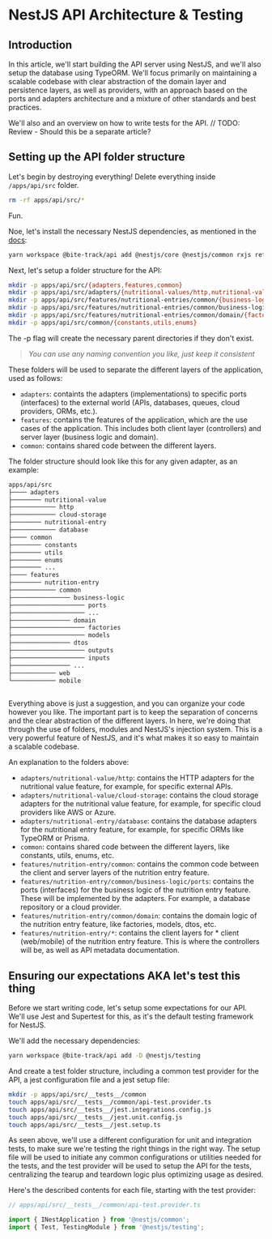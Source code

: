 # NestJS API Architecture & Testing

## Introduction

In this article, we'll start building the API server using NestJS, and we'll also setup the database using TypeORM. We'll focus primarily on maintaining a scalable codebase with clear abstraction of the domain layer and persistence layers, as well as providers, with an approach based on the ports and adapters architecture and a mixture of other standards and best practices.

We'll also and an overview on how to write tests for the API.   // TODO: Review - Should this be a separate article?

## Setting up the API folder structure

Let's begin by destroying everything! Delete everything inside `/apps/api/src` folder.

```bash
rm -rf apps/api/src/*
```

Fun.

Noe, let's install the necessary NestJS dependencies, as mentioned in the [docs](https://docs.nestjs.com/):

```bash
yarn workspace @bite-track/api add @nestjs/core @nestjs/common rxjs reflect-metadata
```

Next, let's setup a folder structure for the API:

```bash
mkdir -p apps/api/src/{adapters,features,common}
mkdir -p apps/api/src/adapters/{nutritional-values/http,nutritional-values/cloud-storage,nutritional-entries/database}
mkdir -p apps/api/src/features/nutritional-entries/common/{business-logic,web,mobile}
mkdir -p apps/api/src/features/nutritional-entries/common/business-logic/{ports,domain}
mkdir -p apps/api/src/features/nutritional-entries/common/domain/{factories,models,dtos}
mkdir -p apps/api/src/common/{constants,utils,enums}
```

The -p flag will create the necessary parent directories if they don't exist.

> *You can use any naming convention you like, just keep it consistent*

These folders will be used to separate the different layers of the application,  used as follows:

- `adapters`: containts the adapters (implementations) to specific ports (interfaces) to the external world (APIs, databases, queues, cloud providers, ORMs, etc.).
- `features`: contains the features of the application, which are the use cases of the application. This includes both client layer (controllers) and server layer (business logic and domain).
- `common`: contains shared code between the different layers.

The folder structure should look like this for any given adapter, as an example:

```bash
apps/api/src
├──── adapters
├──────── nutritional-value
├──────────── http
├──────────── cloud-storage
├──────── nutritional-entry
├──────────── database
├──── common
├──────── constants
├──────── utils
├──────── enums
├──────── ...
├──── features
├──────── nutrition-entry
├──────────── common
├──────────────── business-logic
├──────────────────── ports
├──────────────────── ...
├──────────────── domain
├──────────────────── factories
├──────────────────── models
├──────────────── dtos
├──────────────────── outputs
├──────────────────── inputs
├──────────────── ...
├──────────── web
└──────────── mobile
    
```

Everything above is just a suggestion, and you can organize your code however you like. The important part is to keep the separation of concerns and the clear abstraction of the different layers. In here, we're doing that through the use of folders, modules and NestJS's injection system. This is a very powerful feature of NestJS, and it's what makes it so easy to maintain a scalable codebase.

An explanation to the folders above:

- `adapters/nutritional-value/http`: contains the HTTP adapters for the nutritional value feature, for example, for specific external APIs.
- `adapters/nutritional-value/cloud-storage`: contains the cloud storage adapters for the nutritional value feature, for example, for specific cloud providers like AWS or Azure.
- `adapters/nutritional-entry/database`: contains the database adapters for the nutritional entry feature, for example, for specific ORMs like TypeORM or Prisma.
- `common`: contains shared code between the different layers, like constants, utils, enums, etc.
- `features/nutrition-entry/common`: contains the common code between the client and server layers of the nutrition entry feature.
- `features/nutrition-entry/common/business-logic/ports`: contains the ports (interfaces) for the business logic of the nutrition entry feature. These will be implemented by the adapters. For example, a database repository or a cloud provider.
- `features/nutrition-entry/common/domain`: contains the domain logic of the nutrition entry feature, like factories, models, dtos, etc.
- `features/nutrition-entry/*`: contains the client layers for * client (web/mobile) of the nutrition entry feature. This is where the controllers will be, as well as API metadata documentation.

## Ensuring our expectations AKA let's test this thing

Before we start writing code, let's setup some expectations for our API. We'll use Jest and Supertest for this, as it's the default testing framework for NestJS.

We'll add the necessary dependencies:

```bash
yarn workspace @bite-track/api add -D @nestjs/testing
```

And create a test folder structure, including a common test provider for the API, a jest configuration file and a jest setup file:

```bash
mkdir -p apps/api/src/__tests__/common
touch apps/api/src/__tests__/common/api-test.provider.ts
touch apps/api/src/__tests__/jest.integrations.config.js
touch apps/api/src/__tests__/jest.unit.config.js
touch apps/api/src/__tests__/jest.setup.ts
```

As seen above, we'll use a different configuration for unit and integration tests, to make sure we're testing the right things in the right way. The setup file will be used to initiate any common configurations or utilities needed for the tests, and the test provider will be used to setup the API for the tests, centralizing the tearup and teardown logic plus optimizing usage as desired.

Here's the described contents for each file, starting with the test provider:

```typescript
// apps/api/src/__tests__/common/api-test.provider.ts

import { INestApplication } from '@nestjs/common';
import { Test, TestingModule } from '@nestjs/testing';

